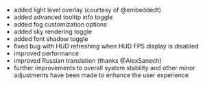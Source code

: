 - added light level overlay (courtesy of @embeddedt)
- added advanced tooltip info toggle
- added fog customization options
- added sky rendering toggle
- added font shadow toggle
- fixed bug with HUD refreshing when HUD FPS display is disabled
- improved performance
- improved Russian translation (thanks @AlexSanech)
- further improvements to overall system stability and other minor adjustments have been made to enhance the user experience
